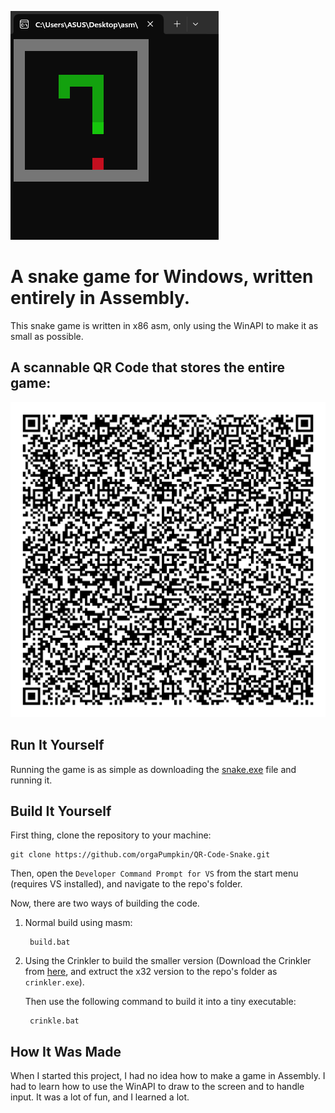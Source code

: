 ![Snake](https://github.com/orgaPumpkin/QR-Code-Snake/blob/main/snake.png?raw=true)
# A snake game for Windows, written entirely in Assembly.
This snake game is written in x86 asm, only using the WinAPI to make it as small as possible.

## A scannable QR Code that stores the entire game:
![QR Code](https://github.com/orgaPumpkin/QR-Code-Snake/blob/main/QRCode.png?raw=true)

## Run It Yourself
Running the game is as simple as downloading the [snake.exe](https://github.com/orgaPumpkin/QR-Code-Snake/blob/main/snake.exe) file and running it.

## Build It Yourself
First thing, clone the repository to your machine:

    git clone https://github.com/orgaPumpkin/QR-Code-Snake.git

Then, open the `Developer Command Prompt for VS` from the start menu (requires VS installed), and navigate to the repo's folder.

Now, there are two ways of building the code.

1. Normal build using masm:

        build.bat

2. Using the Crinkler to build the smaller version
(Download the Crinkler from [here](https://github.com/runestubbe/Crinkler/releases/tag/v2.3),
and extruct the x32 version to the repo's folder as `crinkler.exe`). 

   Then use the following command to build it into a tiny executable:

        crinkle.bat

## How It Was Made
When I started this project, I had no idea how to make a game in Assembly. I had to learn how to use the WinAPI to
 draw to the screen and to handle input. It was a lot of fun, and I learned a lot.
